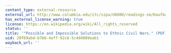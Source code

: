 ```yaml
---
content_type: external-resource
external_url: http://www.columbia.edu/itc/sipa/U6800/readings-sm/Kaufmann_PossibleImpossibleSolns.pdf
has_external_license_warning: true
license: https://en.wikipedia.org/wiki/All_rights_reserved
status: ''
title: '"Possible and Impossible Solutions to Ethnic Civil Wars." (PDF)'
uid: 20f69abd-b7b6-4eff-92c8-5c4d4089eab1
wayback_url: ''
---
```


